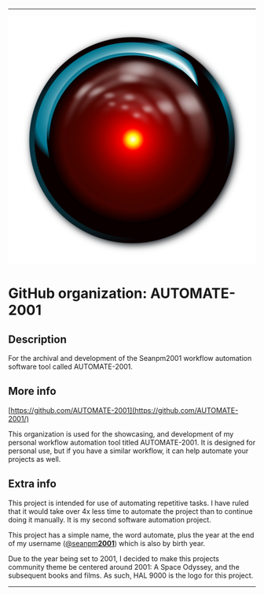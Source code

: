 
***

![HAL-9000_2001SpaceOdyssey.jpeg failed to load. The file may be missing or corrupt. Check the file path for errors first.](/AdditionalInfo/2/AUTOMATE-2001/HAL-9000_2001SpaceOdyssey.jpeg)

# GitHub organization: AUTOMATE-2001

## Description

For the archival and development of the Seanpm2001 workflow automation software tool called AUTOMATE-2001.

## More info

[https://github.com/AUTOMATE-2001](https://github.com/AUTOMATE-2001/)

This organization is used for the showcasing, and development of my personal workflow automation tool titled AUTOMATE-2001. It is designed for personal use, but if you have a similar workflow, it can help automate your projects as well.

## Extra info

This project is intended for use of automating repetitive tasks. I have ruled that it would take over 4x less time to automate the project than to continue doing it manually. It is my second software automation project.

This project has a simple name, the word automate, plus the year at the end of my username ([@seanpm**2001**](https://github.com/seanpm2001/)) which is also by birth year.

Due to the year being set to 2001, I decided to make this projects community theme be centered around 2001: A Space Odyssey, and the subsequent books and films. As such, HAL 9000 is the logo for this project.

***
